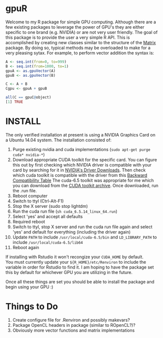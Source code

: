 # gpuR
Welcome to my R package for simple GPU computing.  Although there are a few
existing packages to leverage the power of GPU's they are either specific
to one brand (e.g. NVIDIA) or are not very user friendly.  The goal of this
package is to provide the user a very simple R API.  This is accomplished by
creating new classes similar to the structure of the [Matrix](http://cran.r-project.org/web/packages/Matrix/index.html)
package.  By doing so, typical methods may be overloaded to make for a very
pleasing sytax.  For example, to perform vector addition the syntax is: 

```r
A <- seq.int(from=0, to=999)
B <- seq.int(from=1000, to=1)
gpuA <- as.gpuVector(A)
gpuB <- as.gpuVector(B)

C <- A + B
Cgpu <- gpuA + gpuB

all(C == gpuC@object)
[1] TRUE
```

# INSTALL
The only verified installation at present is using a NVIDIA Graphics Card
on a Ubuntu 14.04 system.  The installation consisted of:

1. Purge existing nvidia and cuda implementations 
(`sudo apt-get purge cuda* nvidia-*`)
2. Download appropriate CUDA toolkit for the specific card.  You can figure 
this out by first checking which NVIDIA driver is compatible with your card
by searching for it in [NVIDIA's Driver Downloads](http://www.nvidia.com/Download/index.aspx?lang=en-us).
Then check which cuda toolkit is compatible with the driver from this
[Backward Compatibility Table](http://docs.roguewave.com/totalview/8.14.1/html/index.html#page/User_Guides/totalviewug-about-cuda.31.4.html)
The cuda-6.5 toolkit was appropriate for me which you can download from the 
[CUDA toolkit archive](https://developer.nvidia.com/cuda-toolkit-archive).
Once downloaded, run the .run file.
3. Reboot computer
4. Switch to ttyl (Ctrl-Alt-F1)
5. Stop the X server (sudo stop lightdm)
6. Run the cuda run file (`sh cuda_6.5.14_linux_64.run`)
7. Select 'yes' and accept all defaults
8. Required reboot
9. Switch to ttyl, stop X server and run the cuda run file again and select 
'yes' and default for everything (including the driver again)
10. Update `PATH` to include `/usr/local/cuda-6.5/bin` and `LD_LIBRARY_PATH`
to include `/usr/local/cuda-6.5/lib64`
11. Reboot again

If installing with Rstudio it won't recongize your `CUDA_HOME` by default.  
You must currently update your `${R_HOME}/etc/Renviron` to include the variable 
in order for Rstudio to find it.  I am hoping to have the package set this
by default for whichever GPU you are utilizing in the future.

Once all these things are set you should be able to install the package
and begin using your GPU :)

# Things to Do
1. Create configure file for .Renviron and possibly makevars?
2. Package OpenCL headers in package (similar to ROpenCL?)?
3. Obviously more vector functions and matrix implementations